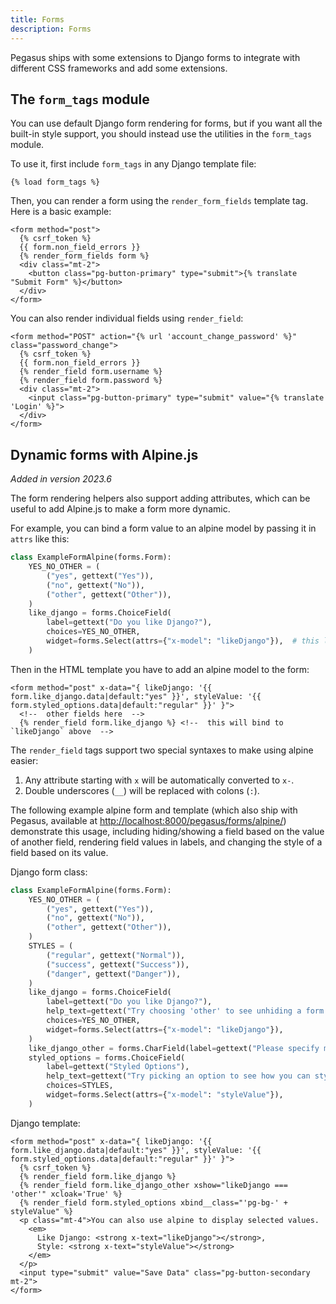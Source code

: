 ```yaml
---
title: Forms
description: Forms
---
```


Pegasus ships with some extensions to Django forms to integrate with different CSS frameworks
and add some extensions.

## The `form_tags` module

You can use default Django form rendering for forms, but if you want all the built-in style support,
you should instead use the utilities in the `form_tags` module.

To use it, first include `form_tags` in any Django template file:  

```jinja
{% load form_tags %}
```

Then, you can render a form using the `render_form_fields` template tag.
Here is a basic example:

```jinja
<form method="post">
  {% csrf_token %}
  {{ form.non_field_errors }}
  {% render_form_fields form %}
  <div class="mt-2">
    <button class="pg-button-primary" type="submit">{% translate "Submit Form" %}</button>
  </div>
</form>
```

You can also render individual fields using `render_field`:

```jinja
<form method="POST" action="{% url 'account_change_password' %}" class="password_change">
  {% csrf_token %}
  {{ form.non_field_errors }}
  {% render_field form.username %}
  {% render_field form.password %}
  <div class="mt-2">
    <input class="pg-button-primary" type="submit" value="{% translate 'Login' %}">
  </div>
</form>
```

## Dynamic forms with Alpine.js

*Added in version 2023.6*

The form rendering helpers also support adding attributes, which can be useful to add Alpine.js to make
a form more dynamic.

For example, you can bind a form value to an alpine model by passing it in `attrs` like this:

```python
class ExampleFormAlpine(forms.Form):
    YES_NO_OTHER = (
        ("yes", gettext("Yes")),
        ("no", gettext("No")),
        ("other", gettext("Other")),
    )
    like_django = forms.ChoiceField(
        label=gettext("Do you like Django?"),
        choices=YES_NO_OTHER,
        widget=forms.Select(attrs={"x-model": "likeDjango"}),  # this line will bind the value to an alpine model
    )
```

Then in the HTML template you have to add an alpine model to the form:

```jinja
<form method="post" x-data="{ likeDjango: '{{ form.like_django.data|default:"yes" }}', styleValue: '{{ form.styled_options.data|default:"regular" }}' }">
  <!--  other fields here  -->
  {% render_field form.like_django %} <!--  this will bind to `likeDjango` above  -->
```

The `render_field` tags support two special syntaxes to make using alpine easier:

1. Any attribute starting with `x` will be automatically converted to `x-`.
2. Double underscores (`__`) will be replaced with colons (`:`).

The following example alpine form and template (which also ship with Pegasus, available at
[http://localhost:8000/pegasus/forms/alpine/](http://localhost:8000/pegasus/forms/alpine/)) demonstrate this usage,
including hiding/showing a field based on the value of another field, rendering field values in labels,
and changing the style of a field based on its value.

Django form class:

```python
class ExampleFormAlpine(forms.Form):
    YES_NO_OTHER = (
        ("yes", gettext("Yes")),
        ("no", gettext("No")),
        ("other", gettext("Other")),
    )
    STYLES = (
        ("regular", gettext("Normal")),
        ("success", gettext("Success")),
        ("danger", gettext("Danger")),
    )
    like_django = forms.ChoiceField(
        label=gettext("Do you like Django?"),
        help_text=gettext("Try choosing 'other' to see unhiding a form field based on a value."),
        choices=YES_NO_OTHER,
        widget=forms.Select(attrs={"x-model": "likeDjango"}),
    )
    like_django_other = forms.CharField(label=gettext("Please specify more details about your answer."))
    styled_options = forms.ChoiceField(
        label=gettext("Styled Options"),
        help_text=gettext("Try picking an option to see how you can style a component based on its value."),
        choices=STYLES,
        widget=forms.Select(attrs={"x-model": "styleValue"}),
    )
```

Django template:

```jinja
<form method="post" x-data="{ likeDjango: '{{ form.like_django.data|default:"yes" }}', styleValue: '{{ form.styled_options.data|default:"regular" }}' }">
  {% csrf_token %}
  {% render_field form.like_django %}
  {% render_field form.like_django_other xshow="likeDjango === 'other'" xcloak='True' %}
  {% render_field form.styled_options xbind__class="'pg-bg-' + styleValue" %}
  <p class="mt-4">You can also use alpine to display selected values.
    <em>
      Like Django: <strong x-text="likeDjango"></strong>,
      Style: <strong x-text="styleValue"></strong>
    </em>
  </p>
  <input type="submit" value="Save Data" class="pg-button-secondary mt-2">
</form>
```
